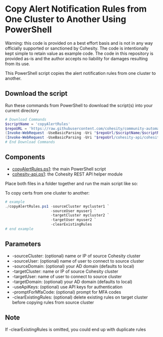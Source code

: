 # Copy Alert Notification Rules from One Cluster to Another Using PowerShell

Warning: this code is provided on a best effort basis and is not in any way officially supported or sanctioned by Cohesity. The code is intentionally kept simple to retain value as example code. The code in this repository is provided as-is and the author accepts no liability for damages resulting from its use.

This PowerShell script copies the alert notification rules from one cluster to another.

## Download the script

Run these commands from PowerShell to download the script(s) into your current directory

```powershell
# Download Commands
$scriptName = 'copyAlertRules'
$repoURL = 'https://raw.githubusercontent.com/cohesity/community-automation-samples/main/powershell'
(Invoke-WebRequest -UseBasicParsing -Uri "$repoUrl/$scriptName/$scriptName.ps1").content | Out-File "$scriptName.ps1"; (Get-Content "$scriptName.ps1") | Set-Content "$scriptName.ps1"
(Invoke-WebRequest -UseBasicParsing -Uri "$repoUrl/cohesity-api/cohesity-api.ps1").content | Out-File cohesity-api.ps1; (Get-Content cohesity-api.ps1) | Set-Content cohesity-api.ps1
# End Download Commands
```

## Components

* [copyAlertRules.ps1](https://raw.githubusercontent.com/cohesity/community-automation-samples/main/powershell/copyAlertRules/copyAlertRules.ps1): the main PowerShell script
* [cohesity-api.ps1](https://raw.githubusercontent.com/cohesity/community-automation-samples/main/powershell/cohesity-api/cohesity-api.ps1): the Cohesity REST API helper module

Place both files in a folder together and run the main script like so:

To copy certs from one cluster to another:

```powershell
# example
./copyAlertRules.ps1 -sourceCluster mycluster1 `
                     -sourceUser myuser1 `
                     -targetCluster mycluster2 `
                     -targetUser myuser2 `
                     -clearExistingRules
# end example
```

## Parameters

* -sourceCluster: (optional) name or IP of source Cohesity cluster
* -sourceUser: (optional) name of user to connect to source cluster
* -sourceDomain: (optional) your AD domain (defaults to local)
* -targetCluster: name or IP of source Cohesity cluster
* -targetUser: name of user to connect to source cluster
* -targetDomain: (optional) your AD domain (defaults to local)
* -useApiKeys: (optional) use API keys for authentication
* -promptForMfaCode: (optional) prompt for MFA codes
* -clearExistingRules: (optional) delete existing rules on target cluster before copying rules from source cluster

## Note

If -clearExistingRules is omitted, you could end up with duplicate rules
